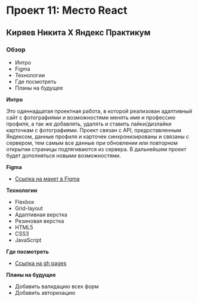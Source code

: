 # Проект 11: Место React

## Киряев Никита X Яндекс Практикум

### Обзор

- Интро
- Figma
- Технологии
- Где посмотреть
- Планы на будущее

**Интро**

Это одиннадцатая проектная работа, в которой реализован адаптивный сайт с фотографиями и возможностями менять имя и профессию профиля, а так же добавлять, удалять и ставить лайки/дизлайки карточкам с фотографиями. Проект связан с API, предоставленным Яндексом, данные профиля и карточек синхронизированы и связаны с сервером, тем самым все данные при обновлении или повторном открытии страницы подтягиваются из сервера. В дальнейшем проект будет дополняться новыми возможностями.

**Figma**

- [Ссылка на макет в Figma](https://www.figma.com/file/StZjf8HnoeLdiXS7dYrLAh/JavaScript.-Sprint-4)

**Технологии**

- Flexbox
- Grid-layout
- Адаптивная верстка
- Резиновая верстка
- HTML5
- CSS3
- JavaScript

**Где посмотреть**

- [Ссылка на gh pages](https://nikitakiryaev-web.github.io/mesto-react/)

**Планы на будущее**

- Добавить валидацию всех форм
- Добавить авторизацию
